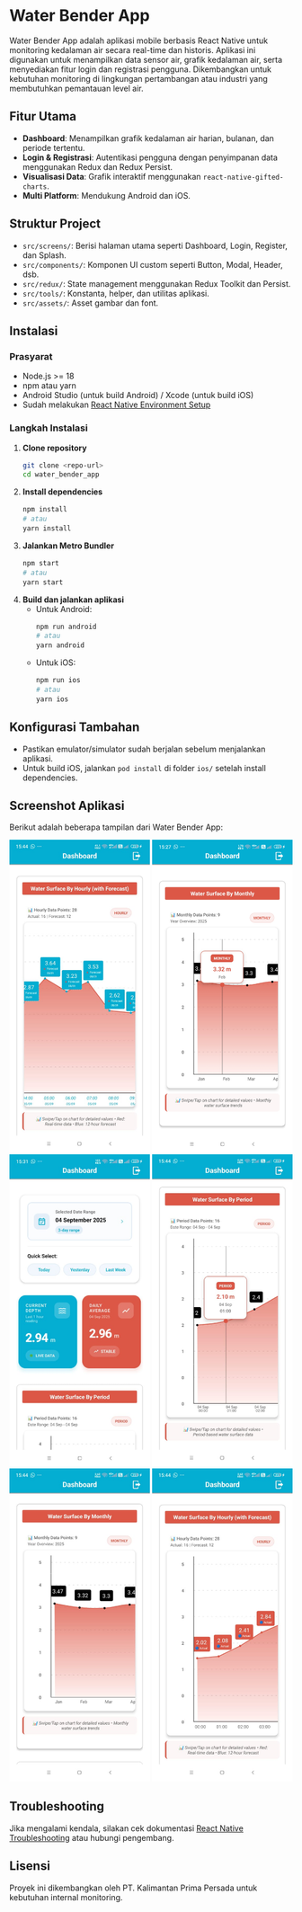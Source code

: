 
# Water Bender App

Water Bender App adalah aplikasi mobile berbasis React Native untuk monitoring kedalaman air secara real-time dan historis. Aplikasi ini digunakan untuk menampilkan data sensor air, grafik kedalaman air, serta menyediakan fitur login dan registrasi pengguna. Dikembangkan untuk kebutuhan monitoring di lingkungan pertambangan atau industri yang membutuhkan pemantauan level air.

## Fitur Utama

- **Dashboard**: Menampilkan grafik kedalaman air harian, bulanan, dan periode tertentu.
- **Login & Registrasi**: Autentikasi pengguna dengan penyimpanan data menggunakan Redux dan Redux Persist.
- **Visualisasi Data**: Grafik interaktif menggunakan `react-native-gifted-charts`.
- **Multi Platform**: Mendukung Android dan iOS.

## Struktur Project

- `src/screens/`: Berisi halaman utama seperti Dashboard, Login, Register, dan Splash.
- `src/components/`: Komponen UI custom seperti Button, Modal, Header, dsb.
- `src/redux/`: State management menggunakan Redux Toolkit dan Persist.
- `src/tools/`: Konstanta, helper, dan utilitas aplikasi.
- `src/assets/`: Asset gambar dan font.

## Instalasi

### Prasyarat

- Node.js >= 18
- npm atau yarn
- Android Studio (untuk build Android) / Xcode (untuk build iOS)
- Sudah melakukan [React Native Environment Setup](https://reactnative.dev/docs/environment-setup)

### Langkah Instalasi

1. **Clone repository**
   ```bash
   git clone <repo-url>
   cd water_bender_app
   ```
2. **Install dependencies**
   ```bash
   npm install
   # atau
   yarn install
   ```
3. **Jalankan Metro Bundler**
   ```bash
   npm start
   # atau
   yarn start
   ```
4. **Build dan jalankan aplikasi**
   - Untuk Android:
     ```bash
     npm run android
     # atau
     yarn android
     ```
   - Untuk iOS:
     ```bash
     npm run ios
     # atau
     yarn ios
     ```

## Konfigurasi Tambahan

- Pastikan emulator/simulator sudah berjalan sebelum menjalankan aplikasi.
- Untuk build iOS, jalankan `pod install` di folder `ios/` setelah install dependencies.


## Screenshot Aplikasi

Berikut adalah beberapa tampilan dari Water Bender App:

<p align="center">
   <img src="src/assets/screenshots/dashboard%20(1).jpg" alt="Dashboard 1" width="250" />
   <img src="src/assets/screenshots/dashboard%20(2).jpg" alt="Dashboard 2" width="250" />
   <img src="src/assets/screenshots/dashboard%20(3).jpg" alt="Dashboard 3" width="250" />
   <img src="src/assets/screenshots/dashboard%20(4).jpg" alt="Dashboard 4" width="250" />
   <img src="src/assets/screenshots/dashboard%20(5).jpg" alt="Dashboard 5" width="250" />
   <img src="src/assets/screenshots/dashboard%20(6).jpg" alt="Dashboard 6" width="250" />
</p>

## Troubleshooting

Jika mengalami kendala, silakan cek dokumentasi [React Native Troubleshooting](https://reactnative.dev/docs/troubleshooting) atau hubungi pengembang.

## Lisensi

Proyek ini dikembangkan oleh PT. Kalimantan Prima Persada untuk kebutuhan internal monitoring.
